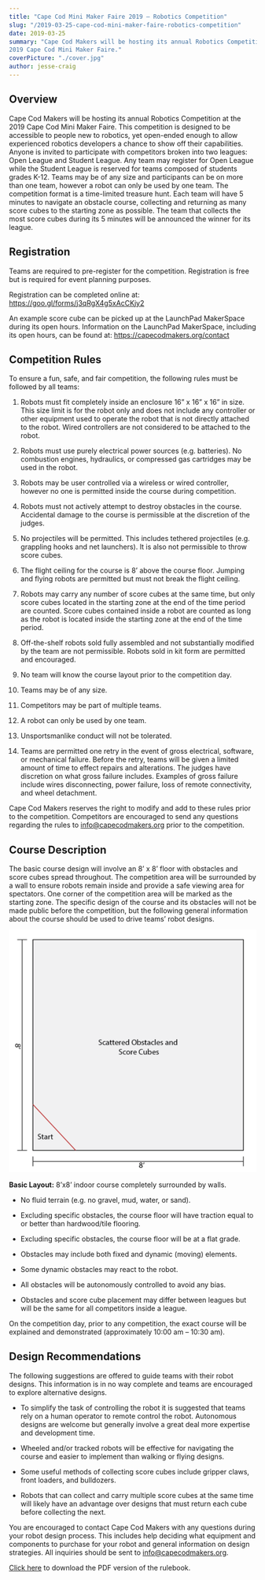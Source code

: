 ```yaml
---
title: "Cape Cod Mini Maker Faire 2019 – Robotics Competition"
slug: "/2019-03-25-cape-cod-mini-maker-faire-robotics-competition"
date: 2019-03-25
summary: "Cape Cod Makers will be hosting its annual Robotics Competition at the
2019 Cape Cod Mini Maker Faire."
coverPicture: "./cover.jpg"
author: jesse-craig
---
```



## Overview

Cape Cod Makers will be hosting its annual Robotics Competition at the 2019 Cape Cod Mini Maker Faire. This competition is designed to be accessible to people new to robotics, yet open-ended enough to allow experienced robotics developers a chance to show off their capabilities. Anyone is invited to participate with competitors broken into two leagues: Open League and Student League. Any team may register for Open League while the Student League is reserved for teams composed of students grades K-12. Teams may be of any size and participants can be on more than one team, however a robot can only be used by one team. The competition format is a time-limited treasure hunt. Each team will have 5 minutes to navigate an obstacle course, collecting and returning as many score cubes to the starting zone as possible. The team that collects the most score cubes during its 5 minutes will be announced the winner for its league.

## Registration

Teams are required to pre-register for the competition. Registration is free but is required for event planning purposes.

Registration can be completed online at: https://goo.gl/forms/j3qRgX4g5xAcCKjy2

An example score cube can be picked up at the LaunchPad MakerSpace during its open hours. Information on the LaunchPad MakerSpace, including its open hours, can be found at: https://capecodmakers.org/contact

## Competition Rules

To ensure a fun, safe, and fair competition, the following rules must be followed by all teams:

1. Robots must fit completely inside an enclosure 16” x 16” x 16” in size. This size limit is for the robot only and does not include any controller or other equipment used to operate the robot that is not directly attached to the robot. Wired controllers are not considered to be attached to the robot.

2. Robots must use purely electrical power sources (e.g. batteries). No combustion engines, hydraulics, or compressed gas cartridges may be used in the robot.

3. Robots may be user controlled via a wireless or wired controller, however no one is permitted inside the course during competition.

4. Robots must not actively attempt to destroy obstacles in the course. Accidental damage to the course is permissible at the discretion of the judges.

5. No projectiles will be permitted. This includes tethered projectiles (e.g. grappling hooks and net launchers). It is also not permissible to throw score cubes.

6. The flight ceiling for the course is 8’ above the course floor. Jumping and flying robots are permitted but must not break the flight ceiling.

7. Robots may carry any number of score cubes at the same time, but only score cubes located in the starting zone at the end of the time period are counted. Score cubes contained inside a robot are counted as long as the robot is located inside the starting zone at the end of the time period.

8. Off-the-shelf robots sold fully assembled and not substantially modified by the team are not permissible. Robots sold in kit form are permitted and encouraged.

9. No team will know the course layout prior to the competition day.

10. Teams may be of any size.

11. Competitors may be part of multiple teams.

12. A robot can only be used by one team.

13. Unsportsmanlike conduct will not be tolerated.

14. Teams are permitted one retry in the event of gross electrical, software, or mechanical failure. Before the retry, teams will be given a limited amount of time to effect repairs and alterations. The judges have discretion on what gross failure includes. Examples of gross failure include wires disconnecting, power failure, loss of remote connectivity, and wheel detachment.

Cape Cod Makers reserves the right to modify and add to these rules prior to the competition. Competitors are encouraged to send any questions regarding the rules to info@capecodmakers.org prior to the competition.

## Course Description

The basic course design will involve an 8’ x 8’ floor with obstacles and score cubes spread throughout. The competition area will be surrounded by a wall to ensure robots remain inside and provide a safe viewing area for spectators. One corner of the competition area will be marked as the starting zone. The specific design of the course and its obstacles will not be made public before the competition, but the following general information about the course should be used to drive teams’ robot designs.

![Basic Layout](./layout.png)

**Basic Layout:** 8’x8’ indoor course completely surrounded by walls.

- No fluid terrain (e.g. no gravel, mud, water, or sand).

- Excluding specific obstacles, the course floor will have traction equal to or better than hardwood/tile flooring.

- Excluding specific obstacles, the course floor will be at a flat grade.

- Obstacles may include both fixed and dynamic (moving) elements.

- Some dynamic obstacles may react to the robot.

- All obstacles will be autonomously controlled to avoid any bias.

- Obstacles and score cube placement may differ between leagues but will be the same for all competitors inside a league.

On the competition day, prior to any competition, the exact course will be explained and demonstrated (approximately 10:00 am – 10:30 am).

## Design Recommendations

The following suggestions are offered to guide teams with their robot designs. This information is in no way complete and teams are encouraged to explore alternative designs.

- To simplify the task of controlling the robot it is suggested that teams rely on a human operator to remote control the robot. Autonomous designs are welcome but generally involve a great deal more expertise and development time.

- Wheeled and/or tracked robots will be effective for navigating the course and easier to implement than walking or flying designs.

- Some useful methods of collecting score cubes include gripper claws, front loaders, and bulldozers.

- Robots that can collect and carry multiple score cubes at the same time will likely have an advantage over designs that must return each cube before collecting the next.

You are encouraged to contact Cape Cod Makers with any questions during your robot design process. This includes help deciding what equipment and components to purchase for your robot and general information on design strategies. All inquiries should be sent to
[info@capecodmakers.org](mailto:info@capecodmakers.org).


[Click here](./cape-cod-mini-maker-faire-robotics-competition-rulebook.pdf) to download the PDF version of the rulebook.
